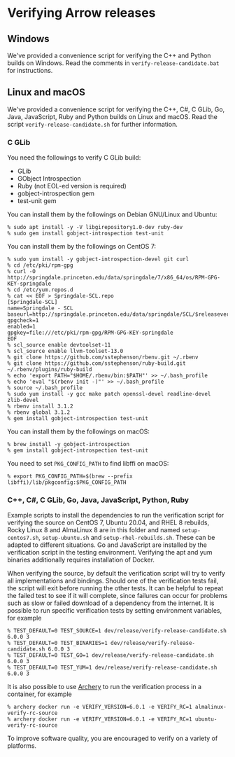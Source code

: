 <!---
  Licensed to the Apache Software Foundation (ASF) under one
  or more contributor license agreements.  See the NOTICE file
  distributed with this work for additional information
  regarding copyright ownership.  The ASF licenses this file
  to you under the Apache License, Version 2.0 (the
  "License"); you may not use this file except in compliance
  with the License.  You may obtain a copy of the License at

    http://www.apache.org/licenses/LICENSE-2.0

  Unless required by applicable law or agreed to in writing,
  software distributed under the License is distributed on an
  "AS IS" BASIS, WITHOUT WARRANTIES OR CONDITIONS OF ANY
  KIND, either express or implied.  See the License for the
  specific language governing permissions and limitations
  under the License.
-->

# Verifying Arrow releases

## Windows

We've provided a convenience script for verifying the C++ and Python builds on
Windows. Read the comments in `verify-release-candidate.bat` for instructions.

## Linux and macOS

We've provided a convenience script for verifying the C++, C#, C GLib, Go,
Java, JavaScript, Ruby and Python builds on Linux and macOS. Read the script
`verify-release-candidate.sh` for further information.

### C GLib

You need the followings to verify C GLib build:

  * GLib
  * GObject Introspection
  * Ruby (not EOL-ed version is required)
  * gobject-introspection gem
  * test-unit gem

You can install them by the followings on Debian GNU/Linux and Ubuntu:

```console
% sudo apt install -y -V libgirepository1.0-dev ruby-dev
% sudo gem install gobject-introspection test-unit
```

You can install them by the followings on CentOS 7:

```console
% sudo yum install -y gobject-introspection-devel git curl
% cd /etc/pki/rpm-gpg
% curl -O http://springdale.princeton.edu/data/springdale/7/x86_64/os/RPM-GPG-KEY-springdale
% cd /etc/yum.repos.d
% cat << EOF > Springdale-SCL.repo
[Springdale-SCL]
name=Springdale - SCL
baseurl=http://springdale.princeton.edu/data/springdale/SCL/$releasever/$basearch
gpgcheck=1
enabled=1
gpgkey=file:///etc/pki/rpm-gpg/RPM-GPG-KEY-springdale
EOF
% scl_source enable devtoolset-11
% scl_source enable llvm-toolset-13.0
% git clone https://github.com/sstephenson/rbenv.git ~/.rbenv
% git clone https://github.com/sstephenson/ruby-build.git ~/.rbenv/plugins/ruby-build
% echo 'export PATH="$HOME/.rbenv/bin:$PATH"' >> ~/.bash_profile
% echo 'eval "$(rbenv init -)"' >> ~/.bash_profile
% source ~/.bash_profile
% sudo yum install -y gcc make patch openssl-devel readline-devel zlib-devel
% rbenv install 3.1.2
% rbenv global 3.1.2
% gem install gobject-introspection test-unit
```

You can install them by the followings on macOS:

```console
% brew install -y gobject-introspection
% gem install gobject-introspection test-unit
```

You need to set `PKG_CONFIG_PATH` to find libffi on macOS:

```console
% export PKG_CONFIG_PATH=$(brew --prefix libffi)/lib/pkgconfig:$PKG_CONFIG_PATH
```

### C++, C#, C GLib, Go, Java, JavaScript, Python, Ruby

Example scripts to install the dependencies to run the verification
script for verifying the source on CentOS 7, Ubuntu 20.04,  and
RHEL 8 rebuilds, Rocky Linux 8 and AlmaLinux 8 are in this folder
and named `setup-centos7.sh`, `setup-ubuntu.sh` and
`setup-rhel-rebuilds.sh`. These can be adapted to different
situations. Go and JavaScript are installed by the verification
script in the testing environment. Verifying the apt and yum binaries
additionally requires installation of Docker.

When verifying the source, by default the verification script will try
to verify all implementations and bindings. Should one of the
verification tests fail, the script will exit before running the other
tests. It can be helpful to repeat the failed test to see if it will
complete, since failures can occur for problems such as slow or failed
download of a dependency from the internet. It is possible to run
specific verification tests by setting environment variables, for example

```console
% TEST_DEFAULT=0 TEST_SOURCE=1 dev/release/verify-release-candidate.sh 6.0.0 3
% TEST_DEFAULT=0 TEST_BINARIES=1 dev/release/verify-release-candidate.sh 6.0.0 3
% TEST_DEFAULT=0 TEST_GO=1 dev/release/verify-release-candidate.sh 6.0.0 3
% TEST_DEFAULT=0 TEST_YUM=1 dev/release/verify-release-candidate.sh 6.0.0 3
```

It is also possible to use
[Archery](https://arrow.apache.org/docs/developers/archery.html) to run
the verification process in a container, for example

```console
% archery docker run -e VERIFY_VERSION=6.0.1 -e VERIFY_RC=1 almalinux-verify-rc-source
% archery docker run -e VERIFY_VERSION=6.0.1 -e VERIFY_RC=1 ubuntu-verify-rc-source
```

To improve software quality, you are encouraged to verify
on a variety of platforms.
